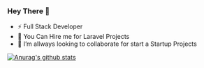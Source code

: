### Hey There 👋

- ⚡ Full Stack Developer
- 💬 You Can Hire me for Laravel Projects
- 👯 I’m allways looking to collaborate for start a Startup Projects

[![Anurag's github stats](https://github-readme-stats.vercel.app/api?username=bagheriamirali2000&show_icons=true)](https://github.com/anuraghazra/github-readme-stats)
